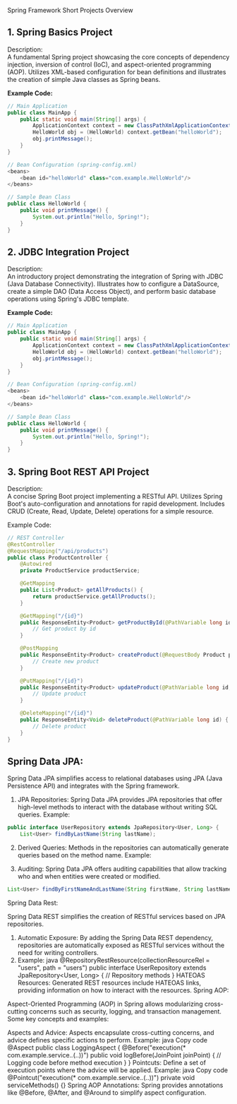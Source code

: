 
Spring Framework Short Projects Overview

## 1. Spring Basics Project
Description:\
A fundamental Spring project showcasing the core concepts of dependency injection, inversion of control (IoC), and aspect-oriented programming (AOP). Utilizes XML-based configuration for bean definitions and illustrates the creation of simple Java classes as Spring beans.

**Example Code:**

```java
// Main Application
public class MainApp {
    public static void main(String[] args) {
        ApplicationContext context = new ClassPathXmlApplicationContext("spring-config.xml");
        HelloWorld obj = (HelloWorld) context.getBean("helloWorld");
        obj.printMessage();
    }
}

// Bean Configuration (spring-config.xml)
<beans>
    <bean id="helloWorld" class="com.example.HelloWorld"/>
</beans>

// Sample Bean Class
public class HelloWorld {
    public void printMessage() {
        System.out.println("Hello, Spring!");
    }
}
```


## 2. JDBC Integration Project
Description:\
An introductory project demonstrating the integration of Spring with JDBC (Java Database Connectivity). Illustrates how to configure a DataSource, create a simple DAO (Data Access Object), and perform basic database operations using Spring's JDBC template.

**Example Code:**

```java
// Main Application
public class MainApp {
    public static void main(String[] args) {
        ApplicationContext context = new ClassPathXmlApplicationContext("spring-config.xml");
        HelloWorld obj = (HelloWorld) context.getBean("helloWorld");
        obj.printMessage();
    }
}

// Bean Configuration (spring-config.xml)
<beans>
    <bean id="helloWorld" class="com.example.HelloWorld"/>
</beans>

// Sample Bean Class
public class HelloWorld {
    public void printMessage() {
        System.out.println("Hello, Spring!");
    }
}

```

## 3. Spring Boot REST API Project
Description:\
A concise Spring Boot project implementing a RESTful API. Utilizes Spring Boot's auto-configuration and annotations for rapid development. Includes CRUD (Create, Read, Update, Delete) operations for a simple resource.

Example Code:

```java
// REST Controller
@RestController
@RequestMapping("/api/products")
public class ProductController {
    @Autowired
    private ProductService productService;

    @GetMapping
    public List<Product> getAllProducts() {
        return productService.getAllProducts();
    }

    @GetMapping("/{id}")
    public ResponseEntity<Product> getProductById(@PathVariable long id) {
        // Get product by id
    }

    @PostMapping
    public ResponseEntity<Product> createProduct(@RequestBody Product product) {
        // Create new product
    }

    @PutMapping("/{id}")
    public ResponseEntity<Product> updateProduct(@PathVariable long id, @RequestBody Product product) {
        // Update product
    }

    @DeleteMapping("/{id}")
    public ResponseEntity<Void> deleteProduct(@PathVariable long id) {
        // Delete product
    }
}

```


## Spring Data JPA:

Spring Data JPA simplifies access to relational databases using JPA (Java Persistence API) and integrates with the Spring framework.

1) JPA Repositories: Spring Data JPA provides JPA repositories that offer high-level methods to interact with the database without writing SQL queries.
Example:

```java
public interface UserRepository extends JpaRepository<User, Long> {
    List<User> findByLastName(String lastName);
```
2) Derived Queries: Methods in the repositories can automatically generate queries based on the method name.
Example:

3) Auditing: Spring Data JPA offers auditing capabilities that allow tracking who and when entities were created or modified.

```java
List<User> findByFirstNameAndLastName(String firstName, String lastName);
```



Spring Data Rest:

Spring Data REST simplifies the creation of RESTful services based on JPA repositories. 

1) Automatic Exposure: By adding the Spring Data REST dependency, repositories are automatically exposed as RESTful services without the need for writing controllers.
2) Example:
java
@RepositoryRestResource(collectionResourceRel = "users", path = "users")
public interface UserRepository extends JpaRepository<User, Long> {
    // Repository methods
}
HATEOAS Resources: Generated REST resources include HATEOAS links, providing information on how to interact with the resources.
Spring AOP:

Aspect-Oriented Programming (AOP) in Spring allows modularizing cross-cutting concerns such as security, logging, and transaction management. Some key concepts and examples:

Aspects and Advice: Aspects encapsulate cross-cutting concerns, and advice defines specific actions to perform. Example:
java
Copy code
@Aspect
public class LoggingAspect {
    @Before("execution(* com.example.service.*.*(..))")
    public void logBefore(JoinPoint joinPoint) {
        // Logging code before method execution
    }
}
Pointcuts: Define a set of execution points where the advice will be applied. Example:
java
Copy code
@Pointcut("execution(* com.example.service.*.*(..))")
private void serviceMethods() {}
Spring AOP Annotations: Spring provides annotations like @Before, @After, and @Around to simplify aspect configuration.

